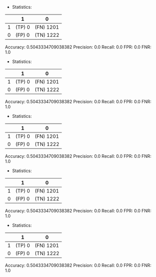 * Statistics: 

|          |    1     |    0     |
|----------|----------|----------|
|    1     |  (TP) 0  |(FN) 1201 |
|    0     |  (FP) 0  |(TN) 1222 |
Accuracy: 0.5043334709038382
Precision: 0.0
Recall: 0.0
FPR: 0.0
FNR: 1.0
* Statistics: 

|          |    1     |    0     |
|----------|----------|----------|
|    1     |  (TP) 0  |(FN) 1201 |
|    0     |  (FP) 0  |(TN) 1222 |
Accuracy: 0.5043334709038382
Precision: 0.0
Recall: 0.0
FPR: 0.0
FNR: 1.0
* Statistics: 

|          |    1     |    0     |
|----------|----------|----------|
|    1     |  (TP) 0  |(FN) 1201 |
|    0     |  (FP) 0  |(TN) 1222 |
Accuracy: 0.5043334709038382
Precision: 0.0
Recall: 0.0
FPR: 0.0
FNR: 1.0
* Statistics: 

|          |    1     |    0     |
|----------|----------|----------|
|    1     |  (TP) 0  |(FN) 1201 |
|    0     |  (FP) 0  |(TN) 1222 |
Accuracy: 0.5043334709038382
Precision: 0.0
Recall: 0.0
FPR: 0.0
FNR: 1.0
* Statistics: 

|          |    1     |    0     |
|----------|----------|----------|
|    1     |  (TP) 0  |(FN) 1201 |
|    0     |  (FP) 0  |(TN) 1222 |
Accuracy: 0.5043334709038382
Precision: 0.0
Recall: 0.0
FPR: 0.0
FNR: 1.0